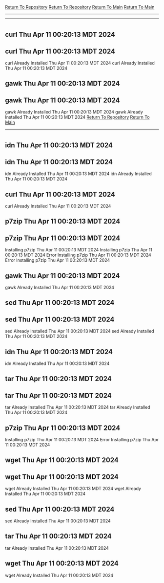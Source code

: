 [Return To Repository](https://github.com/DigitalWarrior/piholeparser/)
[Return To Repository](https://github.com/DigitalWarrior/piholeparser/)
[Return To Main](https://github.com/DigitalWarrior/piholeparser/blob/master/RecentRunLogs/Mainlog.md)
[Return To Main](https://github.com/DigitalWarrior/piholeparser/blob/master/RecentRunLogs/Mainlog.md)
____________________________________
____________________________________
# 
# 
## curl Thu Apr 11 00:20:13 MDT 2024
## curl Thu Apr 11 00:20:13 MDT 2024
curl Already Installed Thu Apr 11 00:20:13 MDT 2024
curl Already Installed Thu Apr 11 00:20:13 MDT 2024
## gawk Thu Apr 11 00:20:13 MDT 2024
## gawk Thu Apr 11 00:20:13 MDT 2024
gawk Already Installed Thu Apr 11 00:20:13 MDT 2024
gawk Already Installed Thu Apr 11 00:20:13 MDT 2024
[Return To Repository](https://github.com/DigitalWarrior/piholeparser/)
[Return To Main](https://github.com/DigitalWarrior/piholeparser/blob/master/RecentRunLogs/Mainlog.md)
____________________________________
# 
## idn Thu Apr 11 00:20:13 MDT 2024
## idn Thu Apr 11 00:20:13 MDT 2024
idn Already Installed Thu Apr 11 00:20:13 MDT 2024
idn Already Installed Thu Apr 11 00:20:13 MDT 2024
## curl Thu Apr 11 00:20:13 MDT 2024
curl Already Installed Thu Apr 11 00:20:13 MDT 2024
## p7zip Thu Apr 11 00:20:13 MDT 2024
## p7zip Thu Apr 11 00:20:13 MDT 2024
Installing p7zip Thu Apr 11 00:20:13 MDT 2024
Installing p7zip Thu Apr 11 00:20:13 MDT 2024
Error Installing p7zip Thu Apr 11 00:20:13 MDT 2024
Error Installing p7zip Thu Apr 11 00:20:13 MDT 2024
## gawk Thu Apr 11 00:20:13 MDT 2024
gawk Already Installed Thu Apr 11 00:20:13 MDT 2024
## sed Thu Apr 11 00:20:13 MDT 2024
## sed Thu Apr 11 00:20:13 MDT 2024
sed Already Installed Thu Apr 11 00:20:13 MDT 2024
sed Already Installed Thu Apr 11 00:20:13 MDT 2024
## idn Thu Apr 11 00:20:13 MDT 2024
idn Already Installed Thu Apr 11 00:20:13 MDT 2024
## tar Thu Apr 11 00:20:13 MDT 2024
## tar Thu Apr 11 00:20:13 MDT 2024
tar Already Installed Thu Apr 11 00:20:13 MDT 2024
tar Already Installed Thu Apr 11 00:20:13 MDT 2024
## p7zip Thu Apr 11 00:20:13 MDT 2024
Installing p7zip Thu Apr 11 00:20:13 MDT 2024
Error Installing p7zip Thu Apr 11 00:20:13 MDT 2024
## wget Thu Apr 11 00:20:13 MDT 2024
## wget Thu Apr 11 00:20:13 MDT 2024
wget Already Installed Thu Apr 11 00:20:13 MDT 2024
wget Already Installed Thu Apr 11 00:20:13 MDT 2024
## sed Thu Apr 11 00:20:13 MDT 2024
sed Already Installed Thu Apr 11 00:20:13 MDT 2024
## tar Thu Apr 11 00:20:13 MDT 2024
tar Already Installed Thu Apr 11 00:20:13 MDT 2024
## wget Thu Apr 11 00:20:13 MDT 2024
wget Already Installed Thu Apr 11 00:20:13 MDT 2024
